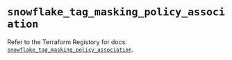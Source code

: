 # `snowflake_tag_masking_policy_association`

Refer to the Terraform Registory for docs: [`snowflake_tag_masking_policy_association`](https://registry.terraform.io/providers/snowflake-labs/snowflake/0.61.0/docs/resources/tag_masking_policy_association).
